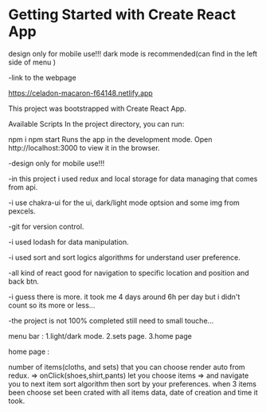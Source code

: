 # Getting Started with Create React App

design only for mobile use!!! dark mode is recommended(can find in the left side of menu )

-link to the webpage

https://celadon-macaron-f64148.netlify.app

This project was bootstrapped with Create React App.

Available Scripts
In the project directory, you can run:

npm i
npm start
Runs the app in the development mode.
Open http://localhost:3000 to view it in the browser.

-design only for mobile use!!!

-in this project i used redux and local storage for data managing that comes from api.

-i use chakra-ui for the ui, dark/light mode optsion and some img from pexcels.

-git for version control.

-i used lodash for data manipulation.

-i used sort and sort logics algorithms for understand user preference.

-all kind of react good for navigation to specific location and position and back btn.

-i guess there is more. it took me 4 days around 6h per day but i didn't count so its more or less...

-the project is not 100% completed still need to small touche...

menu bar : 1.light/dark mode. 2.sets page. 3.home page

home page :

number of items(cloths, and sets) that you can choose render auto from redux. => onClick(shoes,shirt,pants) let you choose items => and navigate you to next item sort algorithm then sort by your preferences. when 3 items been choose set been crated with all items data, date of creation and time it took.